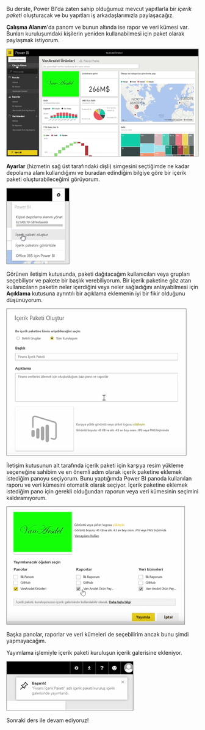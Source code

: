 Bu derste, Power BI'da zaten sahip olduğumuz mevcut yapıtlarla bir *içerik paketi* oluşturacak ve bu yapıtları iş arkadaşlarımızla paylaşacağız. 

**Çalışma Alanım**'da panom ve bunun altında ise rapor ve veri kümesi var. Bunları kuruluşumdaki kişilerin yeniden kullanabilmesi için paket olarak paylaşmak istiyorum.

![Power BI'da paylaşım ve işbirliği](./media/6-2-create-content-packs/pbi_learn06_02myworkspacenohilite.png)

**Ayarlar** (hizmetin sağ üst tarafındaki dişli) simgesini seçtiğimde ne kadar depolama alanı kullandığımı ve buradan edindiğim bilgiye göre bir içerik paketi oluşturabileceğimi görüyorum.

![Power BI'da paylaşım ve işbirliği](./media/6-2-create-content-packs/pbi_learn06_02options.png)

Görünen iletişim kutusunda, paketi dağıtacağım kullanıcıları veya grupları seçebiliyor ve pakete bir başlık verebiliyorum. Bir içerik paketine göz atan kullanıcıların paketin neler içerdiğini veya neler sağladığını anlayabilmesi için **Açıklama** kutusuna ayrıntılı bir açıklama eklemenin iyi bir fikir olduğunu düşünüyorum.

![Power BI'da paylaşım ve işbirliği](./media/6-2-create-content-packs/pbi_learn06_02create_contpktop.png)

İletişim kutusunun alt tarafında içerik paketi için karşıya resim yükleme seçeneğine sahibim ve en önemli adım olarak içerik paketine eklemek istediğim panoyu seçiyorum. Bunu yaptığımda Power BI panoda kullanılan raporu ve veri kümesini otomatik olarak seçiyor. İçerik paketine eklemek istediğim pano için gerekli olduğundan raporun veya veri kümesinin seçimini kaldıramıyorum.

![Power BI'da paylaşım ve işbirliği](./media/6-2-create-content-packs/pbi_learn06_02create_contpk2ndhalf.png)

Başka panolar, raporlar ve veri kümeleri de seçebilirim ancak bunu şimdi yapmayacağım.

Yayımlama işlemiyle içerik paketi kuruluşun içerik galerisine ekleniyor.

![Power BI'da paylaşım ve işbirliği](./media/6-2-create-content-packs/pbi_learn06_02contpksuccess.png)

Sonraki ders ile devam ediyoruz!

